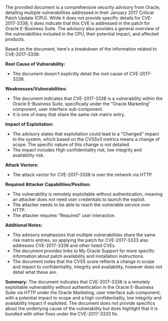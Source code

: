 The provided document is a comprehensive security advisory from Oracle, detailing multiple vulnerabilities addressed in their January 2017 Critical Patch Update (CPU). While it does not provide specific details for CVE-2017-3338, it does indicate that this CVE is addressed in the patch for Oracle E-Business Suite. The advisory also provides a general overview of the vulnerabilities included in the CPU, their potential impact, and affected products.

Based on the document, here's a breakdown of the information related to CVE-2017-3338:

**Root Cause of Vulnerability:**
*   The document doesn't explicitly detail the root cause of CVE-2017-3338.

**Weaknesses/Vulnerabilities:**
*   The document indicates that CVE-2017-3338 is a vulnerability within the Oracle E-Business Suite, specifically under the "Oracle Marketing" component, user interface sub-component.
* It is one of many that share the same risk matrix entry.
   
**Impact of Exploitation:**
*   The advisory states that exploitation could lead to a "Changed" impact to the system, which based on the CVSSv3 metrics means a change of scope. The specific nature of this change is not detailed.
*   The impact includes High confidentiality risk, low integrity and availability risk.

**Attack Vectors:**
*   The attack vector for CVE-2017-3338 is over the network via HTTP.

**Required Attacker Capabilities/Position:**
*   The vulnerability is remotely exploitable without authentication, meaning an attacker does not need user credentials to launch the exploit.
*   The attacker needs to be able to reach the vulnerable service over HTTP.
*   The attacker requires "Required" user interaction.

**Additional Notes:**
*   The advisory emphasizes that multiple vulnerabilities share the same risk matrix entries, so applying the patch for CVE-2017-3333 also addresses CVE-2017-3338 and other listed CVEs.
*   The document provides links to My Oracle Support for more specific information about patch availability and installation instructions.
*   The document notes that the CVSS score reflects a change in scope and impact to confidentiality, integrity and availability, however does not detail what these are.

**Summary:**
The document indicates that CVE-2017-3338 is a remotely exploitable vulnerability without authentication in the Oracle E-Business Suite via HTTP under the Oracle Marketing, user interface sub-component, with a potential impact to scope and a high confidentiality, low integrity and availability impact if exploited. The document does not provide specifics about the underlying cause of the vulnerability but does highlight that it is bundled with other fixes under the CVE-2017-3333 fix.